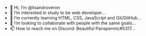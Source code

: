 - 👋 Hi, I’m @lisandroveron
- 👀 I’m interested in study to be web developer...
- 🌱 I’m currently learning HTML, CSS, JavaScript and Git/GitHub...
- 💞️ I’m looking to collaborate with people with the same goals...
- 📫 How to reach me on Discord: Beautiful Panspermic#5317...

<!---
lisandroveron/lisandroveron is a ✨ special ✨ repository because its `README.md` (this file) appears on your GitHub profile.
You can click the Preview link to take a look at your changes.
--->
